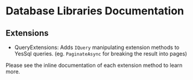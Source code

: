 # Database Libraries Documentation



## Extensions

- QueryExtensions: Adds `IQuery` manipulating extension methods to YesSql queries. (eg. `PaginateAsync` for breaking the result into pages)

Please see the inline documentation of each extension method to learn more.

